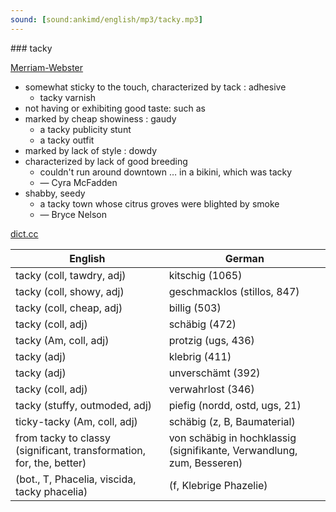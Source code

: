 ```yaml
---
sound: [sound:ankimd/english/mp3/tacky.mp3]
---
```


\### tacky

[Merriam-Webster](https://www.merriam-webster.com/dictionary/tacky)

- somewhat sticky to the touch, characterized by tack : adhesive
    - tacky varnish
- not having or exhibiting good taste: such as
- marked by cheap showiness : gaudy
    - a tacky publicity stunt
    - a tacky outfit
- marked by lack of style : dowdy
- characterized by lack of good breeding
    - couldn't run around downtown … in a bikini, which was tacky
    - — Cyra McFadden
- shabby, seedy
    - a tacky town whose citrus groves were blighted by smoke
    - — Bryce Nelson

[dict.cc](https://www.dict.cc/tacky)

| English        | German       |
| -------------- | ------------ |
| tacky (coll, tawdry, adj) | kitschig (1065) |
| tacky (coll, showy, adj) | geschmacklos (stillos, 847) |
| tacky (coll, cheap, adj) | billig (503) |
| tacky (coll, adj) | schäbig (472) |
| tacky (Am, coll, adj) | protzig (ugs, 436) |
| tacky (adj) | klebrig (411) |
| tacky (adj) | unverschämt (392) |
| tacky (coll, adj) | verwahrlost (346) |
| tacky (stuffy, outmoded, adj) | piefig (nordd, ostd, ugs, 21) |
| ticky-tacky (Am, coll, adj) | schäbig (z, B, Baumaterial) |
| from tacky to classy (significant, transformation, for, the, better) | von schäbig in hochklassig (signifikante, Verwandlung, zum, Besseren) |
|  (bot., T, Phacelia, viscida, tacky phacelia) |  (f, Klebrige Phazelie) |
